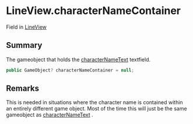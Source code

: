 # LineView.characterNameContainer

Field in [LineView](/docs/api/csharp/yarn.unity.legacy.lineview.md)

## Summary


The gameobject that holds the  <a href="yarn.unity.legacy.lineview.characternametext.md">characterNameText</a> 
textfield.


```csharp
public GameObject? characterNameContainer = null;
```

## Remarks


This is needed in situations where the character name is contained
within an entirely different game object. Most of the time this will
just be the same gameobject as  <a href="yarn.unity.legacy.lineview.characternametext.md">characterNameText</a> .


